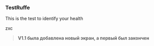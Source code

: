 ### TestRuffe
This is the test to identify your health 




















zxc



>**V1.1 была добавлена новый экран, а первый был закончен**
